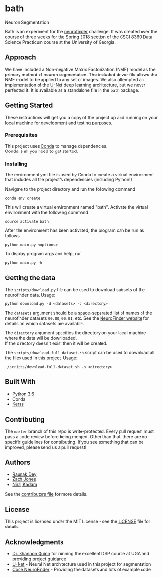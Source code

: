 # bath

Neuron Segmentation

Bath is an experiment for the [neurofinder](http://neurofinder.codeneuro.org/) challenge.
It was created over the course of three weeks for the Spring 2018 section of the
CSCI 8360 Data Science Practicum course at the University of Georgia.

## Approach

We have included a Non-negative Matrix Factorization (NMF) model as the primary method of neuron segmentation.
The included driver file allows the NMF model to be applied to any set of images.
We also attempted an implementation of the [U-Net](https://arxiv.org/abs/1505.04597) deep learning architecture,
but we never perfected it.  It is available as a standalone file in the `bath` package.

## Getting Started

These instructions will get you a copy of the project up and running on your local machine 
for development and testing purposes.

### Prerequisites

This project uses [Conda](https://conda.io/docs/) to manage dependencies.  
Conda is all you need to get started.

### Installing

The environment.yml file is used by Conda to create a virtual environment that includes all the project's dependencies (including Python!)

Navigate to the project directory and run the following command

`conda env create`

This will create a virtual environment named "bath". Activate the virtual environment with the following command

`source activate bath`

After the environment has been activated, the program can be run as follows:

`python main.py <options>`

To display program args and help, run

`python main.py -h`

## Getting the data
The `scripts/download.py` file can be used to download subsets of the neurofinder data.  Usage:

`python download.py -d <datasets> -o <directory>`

The `datasets` argument should be a space-separated list of names of the neurofinder datasets `00.00`, `00.01`, etc.
See the [NeuroFinder website](http://neurofinder.codeneuro.org/) for details on which datasets are available.

The `directory` argument specifies the directory on your local machine where the data will be downloaded.  
If the directory doesn't exist then it will be created.

The `scripts/download-full-dataset.sh` script can be used to download all the files used in this project.
Usage:

`./scripts/download-full-dataset.sh -o <directory>`

## Built With

* [Python 3.6](https://www.python.org/)
* [Conda](https://conda.io/docs/)
* [Keras](https://keras.io/)

## Contributing

The `master` branch of this repo is write-protected.  Every pull request must pass a code review before being merged.
Other than that, there are no specific guidelines for contributing.
If you see something that can be improved, please send us a pull request!

## Authors

* [Raunak Dey](https://github.com/raun1)
* [Zach Jones](https://github.com/zachdj)
* [Niraj Kadam](https://github.com/nirajkadam)

See the [contributors file](CONTRIBUTORS.md) for more details.

## License

This project is licensed under the MIT License - see the [LICENSE](LICENSE) file for details

## Acknowledgments

* [Dr. Shannon Quinn](https://github.com/magsol) for running the excellent DSP course at UGA and providing project guidance
* [U-Net](https://arxiv.org/abs/1505.04597) - Neural Net architecture used in this project for segmentation
* [Code NeuroFinder](http://neurofinder.codeneuro.org/) - Providing the datasets and lots of example code

